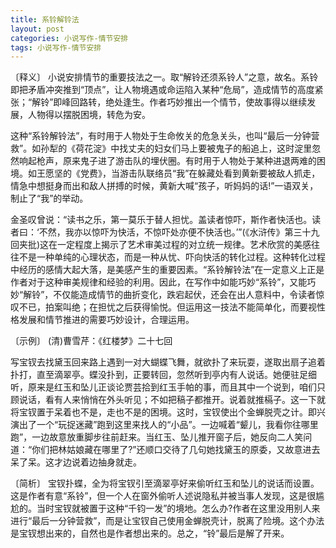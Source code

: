 ```yaml
---
title: 系铃解铃法
layout: post
categories: 小说写作-情节安排
tags: 小说写作-情节安排
---
```


〔释义〕 小说安排情节的重要技法之一。取“解铃还须系铃人”之意，故名。系铃即把矛盾冲突推到“顶点”，让人物境遇或命运陷入某种“危局”，造成情节的高度紧张；“解铃”即峰回路转，绝处逢生。作者巧妙推出一个情节，使故事得以继续发展，人物得以摆脱困境，转危为安。

这种“系铃解铃法”，有时用于人物处于生命攸关的危急关头，也叫“最后一分钟营救”。如孙犁的《荷花淀》中找丈夫的妇女们马上要被鬼子的船追上，这时淀里忽然响起枪声，原来鬼子进了游击队的埋伏圈。有时用于人物处于某种进退两难的困境。如王愿坚的《党费》，当游击队联络员“我”在躲藏处看到黄新要被敌人抓走，情急中想挺身而出和敌人拼搏的时候，黄新大喊“孩子，听妈妈的话!”一语双关，制止了“我”的举动。

金圣叹曾说：“读书之乐，第一莫乐于替人担忧。盖读者惊吓，斯作者快活也。读者曰：‘不然，我亦以惊吓为快活，不惊吓处亦便不快活也。’”(《水浒传》第三十九回夹批)这在一定程度上揭示了艺术审美过程的对立统一规律。艺术欣赏的美感往往不是一种单纯的心理状态，而是一种从忧、吓向快活的转化过程。这种转化过程中经历的感情大起大落，是美感产生的重要因素。“系铃解铃法”在一定意义上正是作者对于这种审美规律和经验的利用。因此，在写作中如能巧妙“系铃”，又能巧妙“解铃”，不仅能造成情节的曲折变化，跌宕起伏，还会在出人意料中，令读者惊叹不已，拍案叫绝；在担忧之后获得愉悦。但运用这一技法不能简单化，而要视性格发展和情节推进的需要巧妙设计，合理运用。

〔示例〕 (清)曹雪芹：《红楼梦》二十七回

写宝钗去找黛玉回来路上遇到一对大蝴蝶飞舞，就欲扑了来玩耍，遂取出扇子追着扑打，直至滴翠亭。蝶没扑到，正要转回，忽然听到亭内有人说话。她便驻足细听，原来是红玉和坠儿正谈论贾芸拾到红玉手帕的事，而且其中一个说到，咱们只顾说话，看有人来悄悄在外头听见；不如把稿子都推开。说着就推槅子。这一下就将宝钗置于呆着也不是，走也不是的困境。这时，宝钗使出个金蝉脱壳之计。即兴演出了一个“玩捉迷藏”跑到这里来找人的“小品”。一边喊着“颦儿，我看你往哪里跑”，一边故意放重脚步往前赶来。当红玉、坠儿推开窗子后，她反向二人笑问道：“你们把林姑娘藏在哪里了?”还顺口交待了几句她找黛玉的原委，又故意进去呆了呆。这才边说着边抽身就走。

〔简析〕 宝钗扑蝶，全为将宝钗引至滴翠亭好来偷听红玉和坠儿的说话而设置。这是作者有意“系铃”，但一个人在窗外偷听人述说隐私并被当事人发现，这是很尴尬的。当时宝钗就被置于这种“千钧一发”的境地。怎么办?作者在这里没用别人来进行“最后一分钟营救”，而是让宝钗自己使用金蝉脱壳计，脱离了险境。这个办法是宝钗想出来的，自然也是作者想出来的。总之，“铃”最后是解了开来。 